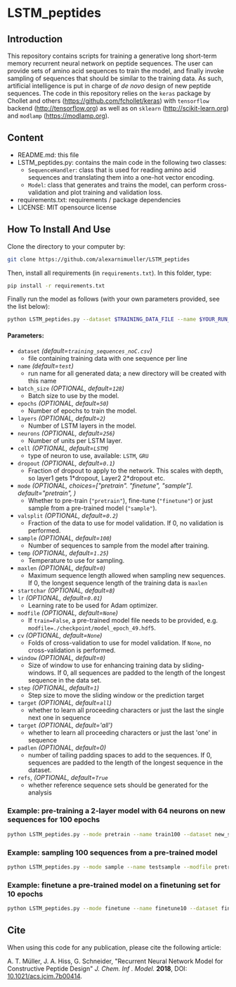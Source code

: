 # LSTM_peptides
## Introduction
This repository contains scripts for training a generative long short-term memory recurrent neural network on peptide 
sequences. The user can provide sets of amino acid sequences to train the model, and finally invoke sampling of 
sequences that should be similar to the training data. As such, artificial intelligence is put in charge of *de novo* design of new 
peptide sequences. The code in this repository relies on the `keras` package by Chollet and others 
(https://github.com/fchollet/keras) with `tensorflow` backend (http://tensorflow.org) as well as on 
`sklearn` (http://scikit-learn.org) and `modlamp` (https://modlamp.org).

## Content
- README.md: this file
- LSTM_peptides.py: contains the main code in the following two classes:
  - `SequenceHandler`: class that is used for reading amino acid sequences and translating them into a one-hot vector encoding. 
  - `Model`: class that generates and trains the model, can perform cross-validation and plot training and validation loss.
 - requirements.txt: requirements / package dependencies
 - LICENSE: MIT opensource license

## How To Install And Use
Clone the directory to your computer by:

``` bash
git clone https://github.com/alexarnimueller/LSTM_peptides
```

Then, install all requirements (in `requirements.txt`). In this folder, type: 

``` bash
pip install -r requirements.txt
```

Finally run the model as follows (with your own parameters provided, see the list below):

``` bash
python LSTM_peptides.py --dataset $TRAINING_DATA_FILE --name $YOUR_RUN_NAME $FURTHER_OPTIONAL_PARAMETERS
```

#### Parameters:
- `dataset` *(default=`training_sequences_noC.csv`)*
  - file containing training data with one sequence per line
- `name` *(default=`test`)*
  - run name for all generated data; a new directory will be created with this name
- `batch_size` *(OPTIONAL, default=`128`)*
  - Batch size to use by the model.
- `epochs` *(OPTIONAL, default=`50`)*
  - Number of epochs to train the model.
- `layers` *(OPTIONAL, default=`2`)*
  - Number of LSTM layers in the model. 
- `neurons` *(OPTIONAL, default=`256`)*
  - Number of units per LSTM layer.
- `cell` *(OPTIONAL, default=`LSTM`)*
  - type of neuron to use, available: `LSTM`, `GRU`
- `dropout` *(OPTIONAL, default=`0.1`)*
  - Fraction of dropout to apply to the network. This scales with depth, so layer1 gets 1\*dropout, Layer2 2\*dropout
   etc.
- `mode` *(OPTIONAL, choices=\["pretrain". "finetune", "sample"\]. default="pretrain", )*
  - Whether to pre-train (`"pretrain"`), fine-tune (`"finetune"`) or just sample from a pre-trained model (`"sample"`).
- `valsplit` *(OPTIONAL, default=`0.2`)*
  - Fraction of the data to use for model validation. If 0, no validation is performed.
- `sample` *(OPTIONAL, default=`100`)*
  - Number of sequences to sample from the model after training.
- `temp` *(OPTIONAL, default=`1.25`)*
  - Temperature to use for sampling.
- `maxlen` *(OPTIONAL, default=`0`)*
  - Maximum sequence length allowed when sampling new sequences. If 0, the longest sequence length of the training 
  data is `maxlen`
- `startchar` *(OPTIONAL, default=`B`)*
- `lr` *(OPTIONAL, default=`0.01`)*
  - Learning rate to be used for Adam optimizer.
- `modfile` *(OPTIONAL, default=`None`)*
  - If `train=False`, a pre-trained model file needs to be provided, e.g. `modfile=./checkpoint/model_epoch_49.hdf5`.
- `cv` *(OPTIONAL, default=`None`)*
  - Folds of cross-validation to use for model validation. If `None`, no cross-validation is performed.
- `window` *(OPTIONAL, default=`0`)*
  - Size of window to use for enhancing training data by sliding-windows. If 0, all sequences are padded to the 
  length of the longest sequence in the data set.
- `step` *(OPTIONAL, default=`1`)*
  - Step size to move the sliding window or the prediction target
- `target` *(OPTIONAL, default=`all`)*
  - whether to learn all proceeding characters or just the last the single next one in sequence
- `target` *(OPTIONAL, default='all')*
  - whether to learn all proceeding characters or just the last 'one' in sequence
- `padlen` *(OPTIONAL, default=0)*
  - number of tailing padding spaces to add to the sequences. If 0, sequences are padded to the length of the longest 
  sequence in the dataset. 
- `refs`, *(OPTIONAL, default=`True`*
  - whether reference sequence sets should be generated for the analysis


### Example: pre-training a 2-layer model with 64 neurons on new sequences for 100 epochs
``` bash
python LSTM_peptides.py --mode pretrain --name train100 --dataset new_sequences.csv --layers 2 --neurons 64 --epochs 100
```

### Example: sampling 100 sequences from a pre-trained model
``` bash
python LSTM_peptides.py --mode sample --name testsample --modfile pretrained_model/checkpoint/model_epoch_99.hdf5 --sample 100
```

### Example: finetune a pre-trained model on a finetuning set for 10 epochs
``` bash
python LSTM_peptides.py --mode finetune --name finetune10 --dataset finetune_set.csv --modfile pretrained_model/checkpoint/model_epoch_99.hdf5 --epochs 10
```

## Cite
When using this code for any publication, please cite the following article:

A. T. Müller, J. A. Hiss, G. Schneider, "Recurrent Neural Network Model for Constructive Peptide Design" *J. Chem. Inf
. Model.* **2018**, DOI: [10.1021/acs.jcim.7b00414](http://dx.doi.org/10.1021/acs.jcim.7b00414).
